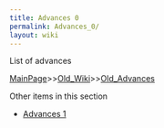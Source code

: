 ```yaml
---
title: Advances 0
permalink: Advances_0/
layout: wiki
---
```

List of advances

[MainPage](/keeperrl_wiki/ "wikilink")>>[Old_Wiki](/keeperrl_wiki/Old_Wiki "wikilink")>>[Old_Advances](/keeperrl_wiki/Old_Advances "wikilink")

Other items in this section
-    [Advances 1](/keeperrl_wiki/Advances_1 "wikilink")
